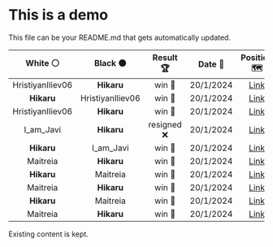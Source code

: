# This is a demo

This file can be your README.md that gets automatically updated.

<!--START_SECTION:chessStats-->
<!-- Automatically generated with https://github.com/Balastrong/chess-stats-action -->

| White ⚪ | Black ⚫ | Result 🏆 | Date 📅 | Position 🗺️ |
|:---:|:---:|:---:|:---:|:---:|
| HristiyanIliev06 | **Hikaru** | win 🥇 | 20/1/2024 | <a href="http://www.ee.unb.ca/cgi-bin/tervo/fen.pl?select=8/5p2/5Pp1/5kP1/8/8/4K3/8 w - -">Link</a> |
| **Hikaru** | HristiyanIliev06 | win 🥇 | 20/1/2024 | <a href="http://www.ee.unb.ca/cgi-bin/tervo/fen.pl?select=r3k1r1/1pq2p1p/p3pBp1/3bP3/P2R4/2P3Q1/2P3PP/3R2K1 b q -">Link</a> |
| HristiyanIliev06 | **Hikaru** | win 🥇 | 20/1/2024 | <a href="http://www.ee.unb.ca/cgi-bin/tervo/fen.pl?select=8/2r3k1/pp2p1p1/3p1q1r/P1nP1P1p/1RP2Q1P/6PK/2R1B3 w - -">Link</a> |
| I_am_Javi | **Hikaru** | resigned ❌ | 20/1/2024 | <a href="http://www.ee.unb.ca/cgi-bin/tervo/fen.pl?select=8/8/6R1/4rk2/3p4/3N4/PK3R2/8 b - -">Link</a> |
| **Hikaru** | I_am_Javi | win 🥇 | 20/1/2024 | <a href="http://www.ee.unb.ca/cgi-bin/tervo/fen.pl?select=b4rk1/2q2p1p/pn2pBp1/2p5/PpP5/1P2Q1PP/5PB1/3R2K1 b - -">Link</a> |
| Maitreia | **Hikaru** | win 🥇 | 20/1/2024 | <a href="http://www.ee.unb.ca/cgi-bin/tervo/fen.pl?select=6rr/pp1b2k1/2P2bn1/5p2/3Pp3/1P2P3/PB2QRBq/1N3RK1 w - -">Link</a> |
| **Hikaru** | Maitreia | win 🥇 | 20/1/2024 | <a href="http://www.ee.unb.ca/cgi-bin/tervo/fen.pl?select=8/3K4/2r5/1k6/8/8/4R3/8 b - -">Link</a> |
| Maitreia | **Hikaru** | win 🥇 | 20/1/2024 | <a href="http://www.ee.unb.ca/cgi-bin/tervo/fen.pl?select=2q3K1/2P5/8/6k1/4B3/3P4/7R/8 w - -">Link</a> |
| **Hikaru** | Maitreia | win 🥇 | 20/1/2024 | <a href="http://www.ee.unb.ca/cgi-bin/tervo/fen.pl?select=8/8/3npkp1/4P2p/3K1P1P/5NP1/8/8 b - -">Link</a> |
| Maitreia | **Hikaru** | win 🥇 | 20/1/2024 | <a href="http://www.ee.unb.ca/cgi-bin/tervo/fen.pl?select=r3k1nr/p1p1p3/1pnp1pp1/7p/2P1P2P/2PP2Pq/P4P2/1RBQ1RK1 w kq -">Link</a> |

<!--END_SECTION:chessStats-->

Existing content is kept.
